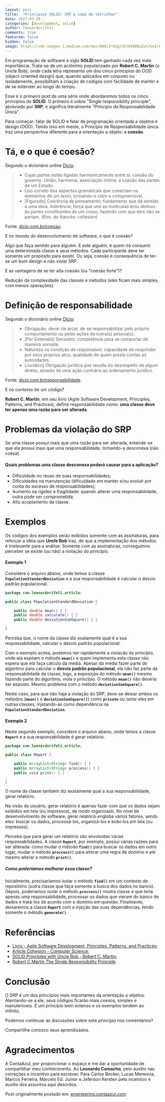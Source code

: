 ```yaml
---
layout: post
title:  "Princípios SOLID: SRP e sopa de letrinhas"
date: 2017-03-20
categories: [development, solid]
author: leonardorifeli
comments: true
featured: false
hidden: false
image: https://cdn-images-1.medium.com/max/800/1*mZg735tK49B6LDzk7UvIrQ.jpeg
---
```


Em programação de software a sigla **SOLID** tem ganhado cada vez mais importância. Trata-se de um acrônimo popularizado por **Robert C. Martin** (o Uncle Bob), onde cada letra representa um dos cinco princípios do OOD (object-oriented design) que, quando aplicados em conjunto ou isoladamente, possibilitam a criação de códigos com facilidade de manter e de se estender ao longo do tempo.

Esse é o primeiro post de uma série onde abordaremos todos os cinco princípios do **SOLID**. O primeiro é sobre "Single responsibility principle", abreviado por **SRP**, e significa literalmente "Princípio da Responsabilidade Única".

Para começar: falar de SOLID é falar de programação orientada a objetos e design (OOD). Tendo isso em mente, o Princípio de Responsabilidade única traz uma perspectiva diferente para a orientação a objeto: a **coesão**.

# Tá, e o que é coesão?

Segundo o dicionário online [Dicio](https://www.dicio.com.br/coesao/):

> - Cujas partes estão ligadas harmonicamente entre si: coesão do governo.
União; harmonia; associação íntima: a coesão das partes de um Estado.
> - Uso correto dos aspectos gramaticais que conectam os elementos de um texto, tornando-o claro e compreensível.
> - [Figurado] Coerência de pensamento; fundamento que dá sentido a uma obra.
Aderência; força que une as moléculas e/ou átomos às partes constituintes de um corpo, fazendo com que eles não se partam.
> (Etm. do francês: cohésion)

Fonte: [dicio.com.br/coesao](https://www.dicio.com.br/coesao/).

E no mundo do desenvolvimento de software, o que é coesão?

Algo que faça sentido para alguém. E este alguém, é quem irá consumir uma determinada classe e seus métodos. Cada participante deve ter somente um propósito para existir. Ou seja, coesão é consequência de ter-se um bom design e não violar SRP.

E as vantagens de se ter alta coesão (ou "coesão forte")?

Redução da complexidade das classes e métodos (eles ficam mais simples, com menos operações).

# Definição de responsabilidade

Segundo o dicionário online [Dicio](https://www.dicio.com.br/responsabilidade/):

> - Obrigação; dever de arcar, de se responsabilizar pelo próprio comportamento ou pelas ações de outra(s) pessoa(s).
> - [Por Extensão] Sensatez; competência para se comportar de maneira sensata.
> - Natureza ou condição de responsável; capacidade de responder por seus próprios atos; qualidade de quem presta contas as autoridades.
> - [Jurídico] Obrigação jurídica que resulta do desrespeito de algum direito, através de uma ação contrária ao ordenamento jurídico.

Fonte: [dicio.com.br/responsabilidade](https://www.dicio.com.br/responsabilidade/).

E no contexto de um código?

**Robert C. Martin**, em seu livro (Agile Software Development, Principles, Patterns, and Practices), define responsabilidade como: **uma classe deve ter apenas uma razão para ser alterada**.

# Problemas da violação do SRP

Se uma classe possui mais que uma razão para ser alterada, entende-se que ela possui mais que uma responsabilidade, tornando-a desconexa (não coesa).

#### Quais problemas uma classe desconexa poderá causar para a aplicação?

- Dificuldade no reuso de suas responsabilidades;
- Dificuldades na manutenção (dificuldade em manter e/ou evoluir por conta do excesso de responsabilidades);
- Aumento na rigidez e fragilidade: quando alterar uma responsabilidade, outra pode ser comprometida;
- Alto acoplamento da classe.

# Exemplos

Os códigos dos exemplos serão exibidos somente com as assinaturas, para reforçar a idéia que **Uncle Bob** traz, de que a implementação dos métodos é irrelevante para a análise. Somente com as assinaturas, conseguimos perceber se existe (ou não) a violação do princípio.

#### Exemplo 1

Considere o arquivo abaixo, onde temos a classe **`PopulationStandardDeviation`** e a sua responsabilidade é calcular o desvio padrão populacional.

```java
package com.leonardorifeli.article;

public class PopulationStandardDeviation {

    public double mean() { }
    public double calculate() { }
    public double deviationSumSquare() { }

}
```

Perceba que, o nome da classe diz exatamente qual é a sua responsabilidade, calcular o desvio padrão populacional.

Com o exemplo acima, podemos ver rapidamente a violação do princípio, onde ela expõem o método **`mean()`** e quem implementa esta classe não espera que ela faça cálculo da média. Apesar da média fazer parte do algoritmo para calcular o **desvio padrão populacional**, ela não faz parte da responsabilidade da classe, logo, a exposição do método **`mean()`** mesmo fazendo parte do algoritmo, viola o princípio. O método **`mean()`** não deveria ser exposto. Mesmo problema com o método **`deviationSumSquare()`**.

Neste caso, para que não haja a violação do SRP, deve-se deixar ambos os métodos (**`mean()`** e **`deviationSumSquare()`**) como **`private`** ou isolar eles em outras classes, injetando-as como dependência na **`PopulationStandardDeviation`**.

#### Exemplo 2

Neste segundo exemplo, considere o arquivo abaixo, onde temos a classe **`Report`** e a sua responsabilidade é gerar relatório.

```java
package com.leonardorifeli.article;

public class Report {

    public ArrayList<String> find() { }
    public ArrayList<String> proccess() { }
    public void print() { }

}
```

O nome da classe também diz exatamente qual a sua responsabilidade, gerar relatório.

Na visão do usuário, gerar relatório é apenas fazer com que os dados sejam exibidos em tela (ou impressos), de modo organizado. No nível de desenvolvimento de software, gerar relatório engloba vários fatores, sendo eles: buscar os dados, processá-los, organizá-los e exibi-los em tela (ou impressos).

Perceba que para gerar  um relatório são envolvidas várias responsabilidades. A classe **`Report`**, por exemplo, possui várias razões para ser alterada: como mudar o método **`find()`** para buscar os dados em outro lugar, mudar o método **`proccess()`** para alterar uma regra de domínio e até mesmo alterar o método **`print()`**.

##### Como poderíamos melhorar essa classe?

Inicialmente, precisaríamos isolar o método **`find()`** em um contexto de repositório (outra classe que faça somente a busca dos dados no banco). Depois, poderíamos isolar o método **`proccess()`** noutra classe e que teria apenas uma responsabilidade, processar os dados que vieram do banco de dados e tratá-los de acordo com o domínio em questão. Finalmente, deixaremos a classe **`Report`** com a injeção das suas dependências, tendo somente o método **`generate()`**.

# Referências

- [Livro - Agile Software Development, Principles, Patterns, and Practices](https://www.amazon.com/dp/0135974445/);
- [Article Cohesion - Computer Science](https://en.wikipedia.org/wiki/Cohesion_(computer_science));
- [SOLID Principles with Uncle Bob - Robert C. Martin](http://www.hanselminutes.com/145/solid-principles-with-uncle-bob-robert-c-martin);
- [Robert C Martin The Single Responsibility Principle](https://www.youtube.com/watch?v=dzawoPISdHc).

# Conclusão

O SRP é um dos princípios mais importantes da orientação a objetos. Atentando-se a ele, seus códigos ficarão mais coesos, simples e manuteníveis. É um princípio bem extenso e os exemplos tendem ao infinito.

Podemos continuar as discussões sobre este princípio nos comentários?

Compartilhe conosco seus aprendizados.

# Agradecimentos

A ContaAzul, por proporcionar o espaço e me dar a oportunidade de compartilhar meu conhecimento.
Ao **Leonardo Camacho**, pelo auxílio nas correções e incentivo para escrever.
Para Carlos Becker, Lucas Merencia, Marcos Ferreira, Marcelo Ed. Junior e Jeferson Kersten pelo incentivo e auxílio dos assuntos aqui descritos.

Post originalmente postado em: [engineering.contaazul.com](https://engineering.contaazul.com/princ%C3%ADpios-solid-srp-e-sopa-de-letrinhas-d569fd0f80d9)
